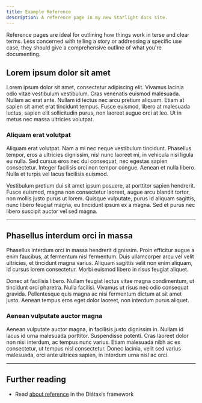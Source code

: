 ```yaml
---
title: Example Reference
description: A reference page in my new Starlight docs site.
---
```



Reference pages are ideal for outlining how things work in terse and clear terms.
Less concerned with telling a story or addressing a specific use case, they should give a comprehensive outline of what you're documenting.

## Lorem ipsum dolor sit amet
Lorem ipsum dolor sit amet, consectetur adipiscing elit. Vivamus lacinia odio vitae vestibulum vestibulum. Cras venenatis euismod malesuada. Nullam ac erat ante. Nullam id lectus nec arcu pretium aliquam. Etiam at sapien sit amet erat tincidunt tempus. Fusce euismod, libero at malesuada luctus, sapien elit sollicitudin purus, non laoreet augue orci at leo. Ut in metus nec massa ultricies volutpat.

### Aliquam erat volutpat
Aliquam erat volutpat. Nam a mi nec neque vestibulum tincidunt. Phasellus tempor, eros a ultricies dignissim, nisl nunc laoreet mi, in vehicula nisi ligula eu nulla. Sed cursus eros nec dui consequat, nec egestas sapien consectetur. Integer facilisis orci non tempor congue. Aenean et nulla libero. Nulla et turpis vel lacus facilisis euismod.


Vestibulum pretium dui sit amet ipsum posuere, at porttitor sapien hendrerit. Fusce euismod, magna non consectetur laoreet, augue arcu blandit tortor, non mollis justo purus ut lorem. Quisque vulputate, purus id aliquam sagittis, nunc libero feugiat magna, eu tincidunt ipsum ex a magna. Sed et purus nec libero suscipit auctor vel sed magna.

---

## Phasellus interdum orci in massa
Phasellus interdum orci in massa hendrerit dignissim. Proin efficitur augue a enim faucibus, at fermentum nisl fermentum. Duis ullamcorper arcu vel velit ultricies, et tincidunt magna varius. Aliquam sagittis velit non enim aliquam, id cursus lorem consectetur. Morbi euismod
libero in risus feugiat aliquet.

Donec at facilisis libero. Nullam feugiat lectus vitae magna condimentum, ut tincidunt orci pharetra. Nulla facilisi. Vivamus ut risus nec odio consequat gravida. Pellentesque quis magna ac nisi fermentum dictum at sit amet justo. Aenean tempus eros eget dolor laoreet, non interdum purus aliquet.

### Aenean vulputate auctor magna
Aenean vulputate auctor magna, in facilisis justo dignissim in. Nullam id lacus id urna malesuada porttitor. Suspendisse potenti. Cras laoreet dolor non nisi interdum, ac tempus nunc varius. Etiam malesuada nibh ac ex consectetur, ut tempus nisl consectetur. Donec lacinia, velit sed varius malesuada, orci ante ultrices sapien, in interdum urna nisl ac orci.

---



## Further reading


- Read [about reference](https://diataxis.fr/reference/) in the Diátaxis framework




